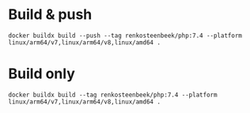 # Build & push
`docker buildx build --push --tag renkosteenbeek/php:7.4 --platform linux/arm64/v7,linux/arm64/v8,linux/amd64 .`

# Build only
`docker buildx build --tag renkosteenbeek/php:7.4 --platform linux/arm64/v7,linux/arm64/v8,linux/amd64 .`